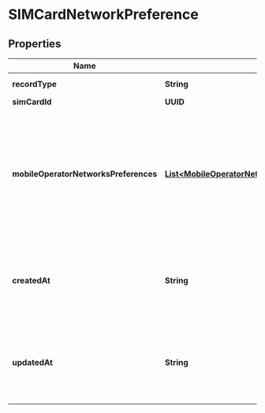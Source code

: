 

# SIMCardNetworkPreference


## Properties

Name | Type | Description | Notes
------------ | ------------- | ------------- | -------------
**recordType** | **String** |  |  [optional] [readonly]
**simCardId** | **UUID** |  |  [optional]
**mobileOperatorNetworksPreferences** | [**List&lt;MobileOperatorNetworkPreferencesResponse&gt;**](MobileOperatorNetworkPreferencesResponse.md) | A list of mobile operator networks and the priority that should be applied when the SIM is connecting to the network. |  [optional]
**createdAt** | **String** | ISO 8601 formatted date-time indicating when the resource was created. |  [optional] [readonly]
**updatedAt** | **String** | ISO 8601 formatted date-time indicating when the resource was updated. |  [optional] [readonly]



